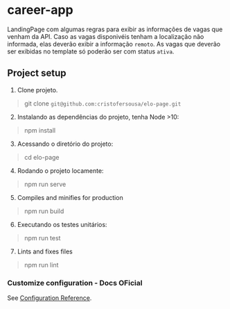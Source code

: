# career-app

LandingPage com algumas regras para exibir as informações de vagas que venham da API.
Caso as vagas disponivéis tenham  a localização não informada, elas deverão exibir a informação `remoto`.
As vagas que deverão ser exibidas no template só poderão ser com status `ativa`.


## Project setup

1. Clone projeto.
> git clone `git@github.com:cristofersousa/elo-page.git`

2. Instalando as dependências do projeto, tenha Node >10:
> npm install

3. Acessando o diretório do projeto:
> cd elo-page

4. Rodando o projeto locamente:
> npm run serve

5.  Compiles and minifies for production
>  npm run build

6. Executando os testes unitários: 
> npm run test

7. Lints and fixes files

> npm run lint

### Customize configuration - Docs OFicial
See [Configuration Reference](https://cli.vuejs.org/config/).


